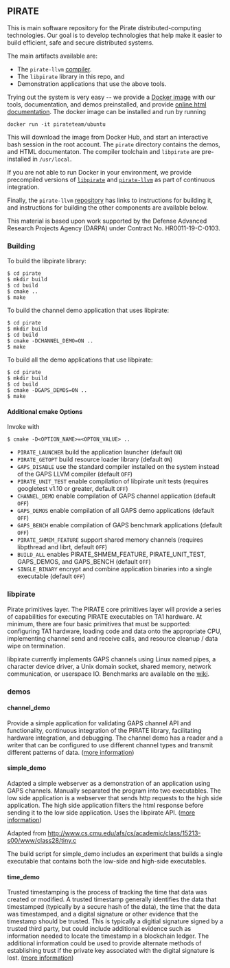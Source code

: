 ## PIRATE

This is main software repository for the Pirate distributed-computing
technologies.  Our goal is to develop technologies that help make
it easier to build efficient, safe and secure distributed systems.

The main artifacts available are:

 * The `pirate-llvm` [compiler](https://github.com/GaloisInc/pirate-llvm).
 * The `libpirate` library in this repo, and
 * Demonstration applications that use the above tools.

Trying out the system is very easy -- we provide a [Docker
image](https://hub.docker.com/r/pirateteam/ubuntu) with our tools,
documentation, and demos preinstalled, and provide [online html
documentation](https://pirate-annotations.readthedocs.io).  The docker
image can be installed and run by running

```
docker run -it pirateteam/ubuntu
```

This will download the image from Docker Hub, and start an interactive
bash session in the root account.  The `pirate` directory contains the
demos, and HTML documentaton.  The compiler toolchain and `libpirate`
are pre-installed in `/usr/local`.

If you are not able to run Docker in your environment, we provide
precompiled versions of [`libpirate`](https://github.com/GaloisInc/pirate/actions)
and [`pirate-llvm`](https://github.com/GaloisInc/pirate-llvm/actions)
as part of continuous integration.

Finally, the `pirate-llvm` [repository](https://github.com/GaloisInc/pirate-llvm) has
links to instructions for building it, and instructions for building the
other components are available below.

This material is based upon work supported by the Defense Advanced
Research Projects Agency (DARPA) under Contract No. HR0011-19-C-0103.

### Building

To build the libpirate library:

```
$ cd pirate
$ mkdir build
$ cd build
$ cmake ..
$ make
```

To build the channel demo application that uses libpirate:

```
$ cd pirate
$ mkdir build
$ cd build
$ cmake -DCHANNEL_DEMO=ON ..
$ make
```

To build all the demo applications that use libpirate:

```
$ cd pirate
$ mkdir build
$ cd build
$ cmake -DGAPS_DEMOS=ON ..
$ make
```

#### Additional cmake Options

Invoke with

```
$ cmake -D<OPTION_NAME>=<OPTON_VALUE> ..
```

 * ```PIRATE_LAUNCHER``` build the application launcher (default ```ON```)
 * ```PIRATE_GETOPT``` build resource loader library (default ```ON```)
 * ```GAPS_DISABLE``` use the standard compiler installed on the system
   instead of the GAPS LLVM compiler (default ```OFF```)
 * ```PIRATE_UNIT_TEST``` enable compilation of libpirate unit tests
   (requires googletest v1.10 or greater, default ```OFF```)
 * ```CHANNEL_DEMO``` enable compilation of GAPS channel application (default ```OFF```)
 * ```GAPS_DEMOS``` enable compilation of all GAPS demo applications (default ```OFF```)
 * ```GAPS_BENCH``` enable compilation of GAPS benchmark applications (default ```OFF```)
 * ```PIRATE_SHMEM_FEATURE``` support shared memory channels
   (requires libpthread and librt, default ```OFF```)
 * ```BUILD_ALL``` enables PIRATE_SHMEM_FEATURE, PIRATE_UNIT_TEST, GAPS_DEMOS,
   and GAPS_BENCH (default ```OFF```)
 * ```SINGLE_BINARY``` encrypt and combine application binaries into a single
   executable (default ```OFF```)

### libpirate

Pirate primitives layer. The PIRATE core primitives layer
will provide a series of capabilities for executing PIRATE executables
on TA1 hardware. At minimum, there are four basic primitives that must
be supported: configuring TA1 hardware, loading code and data onto the
appropriate CPU, implementing channel send and receive calls, and resource
cleanup / data wipe on termination.

libpirate currently implements GAPS channels using Linux named pipes,
a character device driver, a Unix domain socket, shared memory,
network communication, or userspace IO. Benchmarks are available on
the [wiki](https://github.com/GaloisInc/pirate/wiki/libpirate-benchmarks).

### demos

#### channel_demo

Provide a simple application for validating GAPS channel API and
functionality, continuous integration of the PIRATE library,
facilitating hardware integration, and debugging. The channel
demo has a reader and a writer that can be configured to use
different channel types and transmit different patterns of data. ([more information](/demos/channel_demo))

#### simple_demo

Adapted a simple webserver as a demonstration of an application using GAPS
channels. Manually separated the program into two executables. The low side
application is a webserver that sends http requests to the high side
application. The high side application filters the html response before
sending it to the low side application. Uses the libpirate API. ([more information](/demos/simple_demo))

Adapted from http://www.cs.cmu.edu/afs/cs/academic/class/15213-s00/www/class28/tiny.c

The build script for simple_demo includes an experiment that builds
a single executable that contains both the low-side and high-side
executables.

#### time_demo

Trusted timestamping is the process of tracking the time that data was created or modified. A trusted timestamp generally identifies the data that timestamped (typically by a secure hash of the data), the time that the data was timestamped, and a digital signature or other evidence that the timestamp should be trusted. This is typically a digitial signature signed by a trusted third party, but could include additional evidence such as information needed to locate the timestamp in a blockchain ledger. The additional information could be used to provide alternate methods of establishing trust if the private key associated with the digital signature is lost. ([more information](/demos/time_demo))
